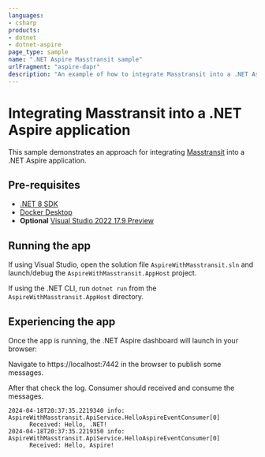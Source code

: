 ```yaml
---
languages:
- csharp
products:
- dotnet
- dotnet-aspire
page_type: sample
name: ".NET Aspire Masstransit sample"
urlFragment: "aspire-dapr"
description: "An example of how to integrate Masstransit into a .NET Aspire app."
---
```


# Integrating Masstransit into a .NET Aspire application

This sample demonstrates an approach for integrating [Masstransit](https://masstransit.io/) into a .NET Aspire application.

## Pre-requisites

- [.NET 8 SDK](https://dotnet.microsoft.com/download/dotnet/8.0)
- [Docker Desktop](https://www.docker.com/products/docker-desktop/)
- **Optional** [Visual Studio 2022 17.9 Preview](https://visualstudio.microsoft.com/vs/preview/)

## Running the app

If using Visual Studio, open the solution file `AspireWithMasstransit.sln` and launch/debug the `AspireWithMasstransit.AppHost` project.

If using the .NET CLI, run `dotnet run` from the `AspireWithMasstransit.AppHost` directory.

## Experiencing the app

Once the app is running, the .NET Aspire dashboard will launch in your browser:

Navigate to https://localhost:7442 in the browser to publish some messages.

After that check the log. Consumer should received and consume the messages.

```
2024-04-18T20:37:35.2219340 info: AspireWithMasstransit.ApiService.HelloAspireEventConsumer[0]
      Received: Hello, .NET!
2024-04-18T20:37:35.2219350 info: AspireWithMasstransit.ApiService.HelloAspireEventConsumer[0]
      Received: Hello, Aspire!